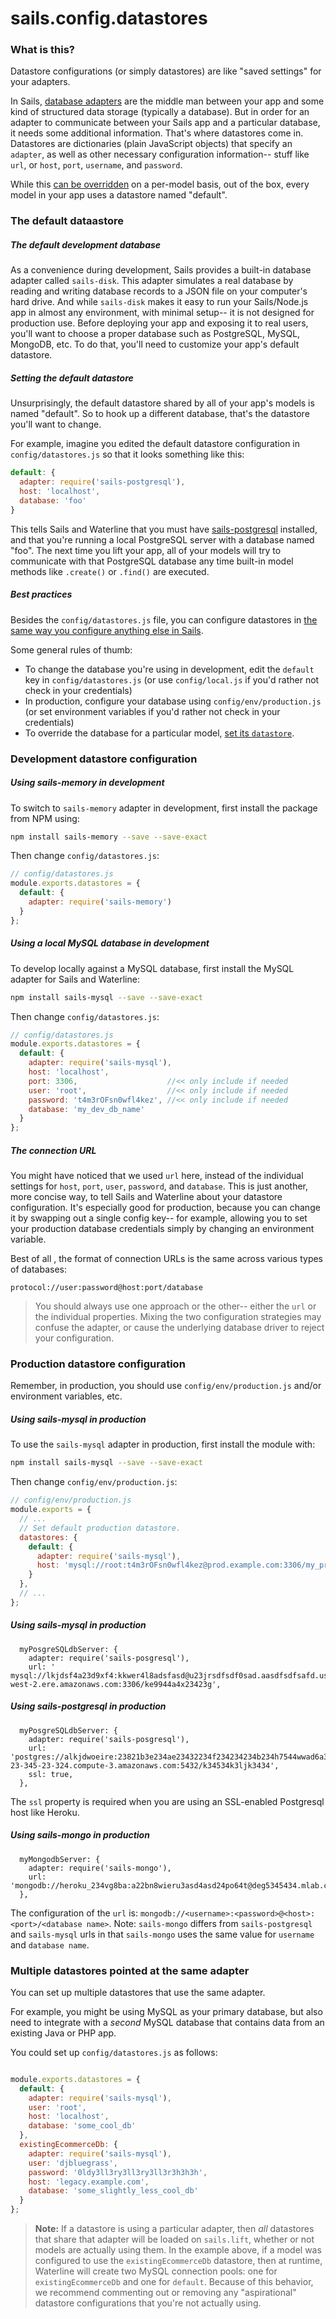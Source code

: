 # sails.config.datastores

### What is this?

Datastore configurations (or simply datastores) are like "saved settings" for your adapters.

In Sails, [database adapters](http://sailsjs.com/documentation/concepts/extending-sails/adapters) are the middle man between your app and some kind of structured data storage (typically a database).  But in order for an adapter to communicate between your Sails app and a particular database, it needs some additional information.  That's where datastores come in.  Datastores are dictionaries (plain JavaScript objects) that specify an `adapter`, as well as other necessary configuration information-- stuff like `url`, or `host`, `port`, `username`, and `password`.

While this [can be overridden](http://sailsjs.com/documentation/concepts/orm/model-settings) on a per-model basis, out of the box, every model in your app uses a datastore named "default".


### The default dataastore

##### The default development database
As a convenience during development, Sails provides a built-in database adapter called `sails-disk`.  This adapter simulates a real database by reading and writing database records to a JSON file on your computer's hard drive.  And while `sails-disk` makes it easy to run your Sails/Node.js app in almost any environment, with minimal setup-- it is not designed for production use.  Before deploying your app and exposing it to real users, you'll want to choose a proper database such as PostgreSQL, MySQL, MongoDB, etc.  To do that, you'll need to customize your app's default datastore.

##### Setting the default datastore
Unsurprisingly, the default datastore shared by all of your app's models is named "default".  So to hook up a different database, that's the datastore you'll want to change.

For example, imagine you edited the default datastore configuration in `config/datastores.js` so that it looks something like this:

```js
default: {
  adapter: require('sails-postgresql'),
  host: 'localhost',
  database: 'foo'
}
```

This tells Sails and Waterline that you must have [sails-postgresql](http://npmjs.com/package/sails-postgresql) installed, and that you're running a local PostgreSQL server with a database named "foo".  The next time you lift your app, all of your models will try to communicate with that PostgreSQL database any time built-in model methods like `.create()` or `.find()` are executed.

##### Best practices
Besides the `config/datastores.js` file, you can configure datastores in [the same way you configure anything else in Sails](http://sailsjs.com/documentation/concepts/configuration).

Some general rules of thumb:

+ To change the database you're using in development, edit the `default` key in `config/datastores.js` (or use `config/local.js` if you'd rather not check in your credentials)
+ In production, configure your database using `config/env/production.js` (or set environment variables if you'd rather not check in your credentials)
+ To override the database for a particular model, [set its `datastore`](http://sailsjs.com/documentation/concepts/models-and-orm/model-settings#?datastore).



### Development datastore configuration

##### Using sails-memory in development

To switch to `sails-memory` adapter in development, first install the package from NPM using:

```bash
npm install sails-memory --save --save-exact
```

Then change `config/datastores.js`:

```javascript
// config/datastores.js
module.exports.datastores = {
  default: {
    adapter: require('sails-memory')
  }
};
```

##### Using a local MySQL database in development

To develop locally against a MySQL database, first install the MySQL adapter for Sails and Waterline:

```bash
npm install sails-mysql --save --save-exact
```

Then change `config/datastores.js`:

```javascript
// config/datastores.js
module.exports.datastores = {
  default: {
    adapter: require('sails-mysql'),
    host: 'localhost',
    port: 3306,                    //<< only include if needed
    user: 'root',                  //<< only include if needed
    password: 't4m3rOFsn0wfl4kez', //<< only include if needed
    database: 'my_dev_db_name'
  }
};
```


##### The connection URL

You might have noticed that we used `url` here, instead of the individual settings for `host`, `port`, `user`, `password`, and `database`.  This is just another, more concise way, to tell Sails and Waterline about your datastore configuration.  It's especially good for production, because you can change it by swapping out a single config key-- for example, allowing you to set your production database credentials simply by changing an environment variable.

Best of all , the format of connection URLs is the same across various types of databases:

```
protocol://user:password@host:port/database
```

> You should always use one approach or the other-- either the `url` or the individual properties.  Mixing the two configuration strategies may confuse the adapter, or cause the underlying database driver to reject your configuration.





### Production datastore configuration

Remember, in production, you should use `config/env/production.js` and/or environment variables, etc.

##### Using sails-mysql in production

To use the `sails-mysql` adapter in production, first install the module with:

```bash
npm install sails-mysql --save --save-exact
```

Then change `config/env/production.js`:

```javascript
// config/env/production.js
module.exports = {
  // ...
  // Set default production datastore.
  datastores: {
    default: {
      adapter: require('sails-mysql'),
      host: 'mysql://root:t4m3rOFsn0wfl4kez@prod.example.com:3306/my_prod_db_name'
    }
  },
  // ...
};
```

##### Using sails-mysql in production
```
  myPosgreSQLdbServer: {
    adapter: require('sails-posgresql'),
    url: '  mysql://lkjdsf4a23d9xf4:kkwer4l8adsfasd@u23jrsdfsdf0sad.aasdfsdfsafd.us-west-2.ere.amazonaws.com:3306/ke9944a4x23423g',
```

##### Using sails-postgresql in production

```
  myPosgreSQLdbServer: {
    adapter: require('sails-posgresql'),
    url: 'postgres://alkjdwoeire:23821b3e234ae23432234f234234234b234h7544wwad6a32jhc@ec2-23-345-23-324.compute-3.amazonaws.com:5432/k34534k3ljk3434',
    ssl: true,
  },
```
The `ssl` property is required when you are using an SSL-enabled Postgresql host like Heroku.

##### Using sails-mongo in production

```
  myMongodbServer: {
    adapter: require('sails-mongo'),
    url: 'mongodb://heroku_234vg8ba:a22bn8wieru3asd4asd24po64t@deg5345434.mlab.com:27958/heroku_234vg8ba',
  },
```
The configuration of the `url` is: `mongodb://<username>:<password>@<host>:<port>/<database name>`. Note: `sails-mongo` differs from `sails-postgresql` and `sails-mysql` urls in that `sails-mongo` uses the same value for `username` and `database name`.

### Multiple datastores pointed at the same adapter

You can set up multiple datastores that use the same adapter.

For example, you might be using MySQL as your primary database, but also need to integrate with a _second_ MySQL database that contains data from an existing Java or PHP app.

You could set up `config/datastores.js` as follows:

```javascript

module.exports.datastores = {
  default: {
    adapter: require('sails-mysql'),
    user: 'root',
    host: 'localhost',
    database: 'some_cool_db'
  },
  existingEcommerceDb: {
    adapter: require('sails-mysql'),
    user: 'djbluegrass',
    password: '0ldy3ll3ry3ll3ry3ll3r3h3h3h',
    host: 'legacy.example.com',
    database: 'some_slightly_less_cool_db'
  }
};

```

> **Note:** If a datastore is using a particular adapter, then _all_ datastores that share that adapter will be loaded on `sails.lift`, whether or not models are actually using them.  In the example above, if a model was configured to use the `existingEcommerceDb` datastore, then at runtime, Waterline will create two MySQL connection pools: one for `existingEcommerceDb` and one for `default`.  Because of this behavior, we recommend commenting out or removing any "aspirational" datastore configurations that you're not actually using.



<docmeta name="displayName" value="sails.config.datastores">
<docmeta name="pageType" value="property">
